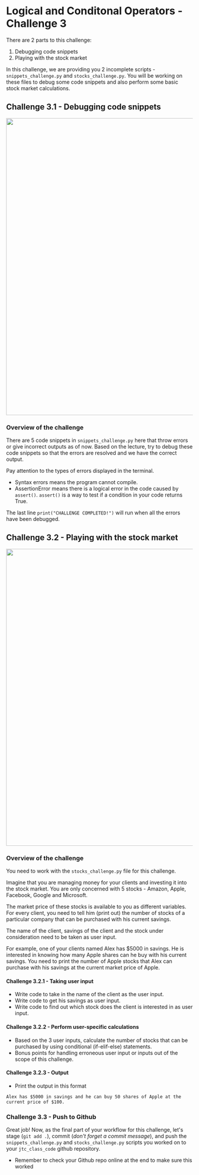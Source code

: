 # Logical and Conditonal Operators - Challenge 3

There are 2 parts to this challenge:
1. Debugging code snippets
2. Playing with the stock market

In this challenge, we are providing you 2 incomplete scripts - `snippets_challenge.py` and `stocks_challenge.py`. You will be working on these files to debug some code snippets and also perform some basic stock market calculations.

## Challenge 3.1 - Debugging code snippets

<img src="https://img.freepik.com/free-photo/technology-binary-code-number-data-alert-system-error-message-display-screen_73523-1311.jpg" width="800">

### Overview of the challenge

There are 5 code snippets in `snippets_challenge.py` here that throw errors or give incorrect outputs as of now. Based on the lecture, try to debug these code snippets so that the errors are resolved and we have the correct output. 

Pay attention to the types of errors displayed in the terminal. 
* Syntax errors means the program cannot compile.
* AssertionError means there is a logical error in the code caused by `assert()`. `assert()` is a way to test if a condition in your code returns True.

The last line `print("CHALLENGE COMPLETED!")` will run when all the errors have been debugged.

## Challenge 3.2 - Playing with the stock market

<img src="https://image.freepik.com/free-photo/financial-stock-market-graph-chart-stock-market-investment-trading-screen_9693-990.jpg" width="800">

### Overview of the challenge

You need to work with the `stocks_challenge.py` file for this challenge.

Imagine that you are managing money for your clients and investing it into the stock market. You are only concerned with 5 stocks - Amazon, Apple, Facebook, Google and Microsoft.

The market price of these stocks is available to you as different variables. For every client, you need to tell him (print out) the number of stocks of a particular company that can be purchased with his current savings.

The name of the client, savings of the client and the stock under consideration need to be taken as user input.

For example, one of your clients named Alex has $5000 in savings. He is interested in knowing how many Apple shares can he buy with his current savings. You need to print the number of Apple stocks that Alex can purchase with his savings at the current market price of Apple.

#### Challenge 3.2.1 - Taking user input
* Write code to take in the name of the client as the user input.
* Write code to get his savings as user input.
* Write code to find out which stock does the client is interested in as user input.

#### Challenge 3.2.2 - Perform user-specific calculations
* Based on the 3 user inputs, calculate the number of stocks that can be purchased by using conditional (if-elif-else) statements.
* Bonus points for handling erroneous user input or inputs out of the scope of this challenge.

#### Challenge 3.2.3 - Output
* Print the output in this format

```console
Alex has $5000 in savings and he can buy 50 shares of Apple at the current price of $100.
```

### Challenge 3.3 - Push to Github

Great job! Now, as the final part of your workflow for this challenge, let's stage (`git add .`), commit (*don't forget a commit message*), and push the `snippets_challenge.py` and `stocks_challenge.py` scripts you worked on to your `jtc_class_code` github repository.


* Remember to check your Github repo online at the end to make sure this worked